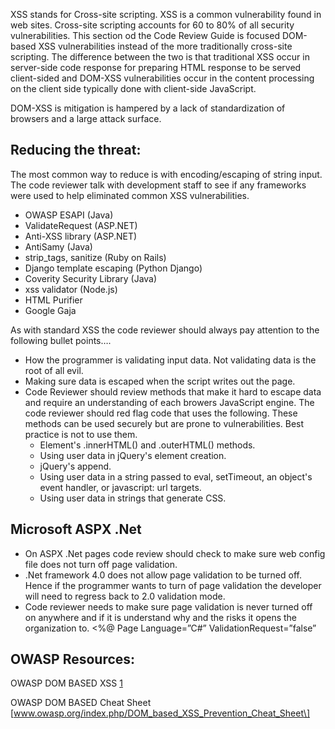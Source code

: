 XSS stands for Cross-site scripting. XSS is a common vulnerability found
in web sites. Cross-site scripting accounts for 60 to 80% of all
security vulnerabilities. This section od the Code Review Guide is
focused DOM-based XSS vulnerabilities instead of the more traditionally
cross-site scripting. The difference between the two is that traditional
XSS occur in server-side code response for preparing HTML response to be
served client-sided and DOM-XSS vulnerabilities occur in the content
processing on the client side typically done with client-side
JavaScript.

DOM-XSS is mitigation is hampered by a lack of standardization of
browsers and a large attack surface.

## Reducing the threat:

The most common way to reduce is with encoding/escaping of string input.
The code reviewer talk with development staff to see if any frameworks
were used to help eliminated common XSS vulnerabilities.

  - OWASP ESAPI (Java)
  - ValidateRequest (ASP.NET)
  - Anti-XSS library (ASP.NET)
  - AntiSamy (Java)
  - strip_tags, sanitize (Ruby on Rails)
  - Django template escaping (Python Django)
  - Coverity Security Library (Java)
  - xss validator (Node.js)
  - HTML Purifier
  - Google Gaja

As with standard XSS the code reviewer should always pay attention to
the following bullet points….

  - How the programmer is validating input data. Not validating data is
    the root of all evil.
  - Making sure data is escaped when the script writes out the page.
  - Code Reviewer should review methods that make it hard to escape data
    and require an understanding of each browers JavaScript engine. The
    code reviewer should red flag code that uses the following. These
    methods can be used securely but are prone to vulnerabilities. Best
    practice is not to use them.
      - Element's .innerHTML() and .outerHTML() methods.
      - Using user data in jQuery's element creation.
      - jQuery's append.
      - Using user data in a string passed to eval, setTimeout, an
        object's event handler, or javascript: url targets.
      - Using user data in strings that generate CSS.

## Microsoft ASPX .Net

  - On ASPX .Net pages code review should check to make sure web config
    file does not turn off page validation.
    <pages validateRequest="false" />
  - .Net framework 4.0 does not allow page validation to be turned off.
    Hence if the programmer wants to turn of page validation the
    developer will need to regress back to 2.0 validation mode.
    <httpRuntime requestValidationMode="2.0" />
  - Code reviewer needs to make sure page validation is never turned off
    on anywhere and if it is understand why and the risks it opens the
    organization to. \<%@ Page Language=”C\#” ValidationRequest=”false”

## OWASP Resources:

OWASP DOM BASED XSS [1](https://www.owasp.org/index.php/DOM_Based_XSS)

OWASP DOM BASED Cheat Sheet
\[www.owasp.org/index.php/DOM_based_XSS_Prevention_Cheat_Sheet\]